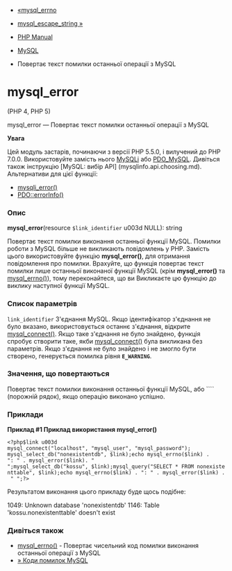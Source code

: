 - [«mysql_errno](function.mysql-errno.md)
- [mysql_escape_string »](function.mysql-escape-string.md)

- [PHP Manual](index.md)
- [MySQL](ref.mysql.md)
- Повертає текст помилки останньої операції з MySQL

# mysql_error

(PHP 4, PHP 5)

mysql_error — Повертає текст помилки останньої операції з MySQL

**Увага**

Цей модуль застарів, починаючи з версії PHP 5.5.0, і вилучений до PHP 7.0.0.
Використовуйте замість нього [MySQLi](book.mysqli.md) або
[PDO_MySQL](ref.pdo-mysql.md). Дивіться також інструкцію [MySQL: вибір
API] (mysqlinfo.api.choosing.md). Альтернативи для цієї функції:

- [mysqli_error()](mysqli.error.md)
- [PDO::errorInfo()](pdo.errorinfo.md)

### Опис

**mysql_error**(resource `$link_identifier` u003d NULL): string

Повертає текст помилки виконання останньої функції MySQL. Помилки
роботи з MySQL більше не викликають повідомлень у PHP. Замість цього
використовуйте функцію **mysql_error()**, для отримання повідомлення про
помилки. Врахуйте, що функція повертає текст помилки лише останньої
виконаної функції MySQL (крім **mysql_error()** та
[mysql_errno()](function.mysql-errno.md)), тому переконайтеся, що ви
Викликаєте цю функцію до виклику наступної функції MySQL.

### Список параметрів

`link_identifier`
З'єднання MySQL. Якщо ідентифікатор з'єднання не було вказано,
використовується останнє з'єднання, відкрите
[mysql_connect()](function.mysql-connect.md). Якщо таке з'єднання не
було знайдено, функція спробує створити таке, якби
[mysql_connect()](function.mysql-connect.md) була викликана без
параметрів. Якщо з'єднання не було знайдено і не змогло бути створено,
генерується помилка рівня **`E_WARNING`**.

### Значення, що повертаються

Повертає текст помилки виконання останньої функції MySQL, або ````
(порожній рядок), якщо операцію виконано успішно.

### Приклади

**Приклад #1 Приклад використання **mysql_error()****

` <?php$link u003d mysql_connect("localhost", "mysql_user", "mysql_password"); mysql_select_db("nonexistentdb", $link);echo mysql_errno($link) . ": " . mysql_error($link). "
";mysql_select_db("kossu", $link);mysql_query("SELECT * FROM nonexistenttable", $link);echo mysql_errno($link) . ": " . mysql_error($link) . "
";?> `

Результатом виконання цього прикладу буде щось подібне:

1049: Unknown database 'nonexistentdb'
1146: Table 'kossu.nonexistenttable' doesn't exist

### Дивіться також

- [mysql_errno()](function.mysql-errno.md) - Повертає чисельний
код помилки виконання останньої операції з MySQL
- [» Коди помилок
MySQL](http://dev.mysql.com/doc/mysql/en/error-handling.md)
